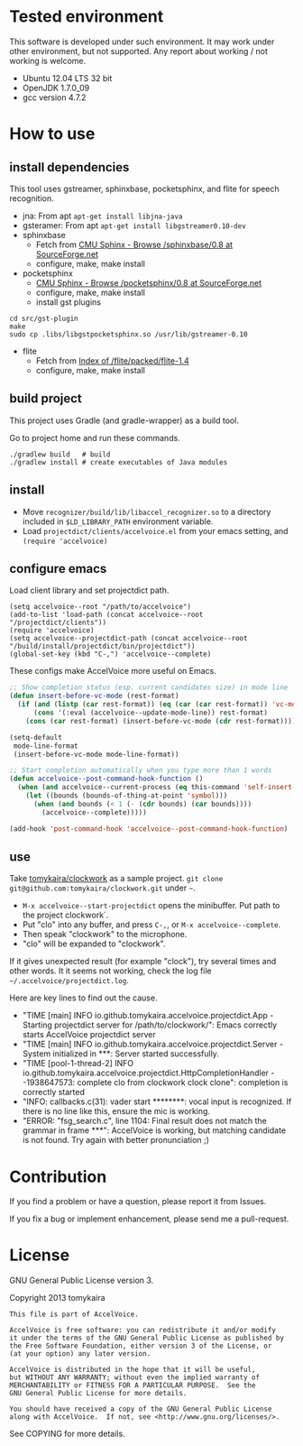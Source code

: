 # Tested environment

This software is developed under such environment.
It may work under other environment, but not supported.
Any report about working / not working is welcome.

- Ubuntu 12.04 LTS 32 bit
- OpenJDK 1.7.0_09
- gcc version 4.7.2

# How to use

## install dependencies

This tool uses gstreamer, sphinxbase, pocketsphinx, and flite for speech recognition.

- jna: From apt `apt-get install libjna-java`
- gsteramer: From apt `apt-get install libgstreamer0.10-dev`
- sphinxbase
    - Fetch from [CMU Sphinx - Browse /sphinxbase/0.8 at SourceForge.net](http://sourceforge.net/projects/cmusphinx/files/sphinxbase/0.8/)
    - configure, make, make install
- pocketsphinx
    - [CMU Sphinx - Browse /pocketsphinx/0.8 at SourceForge.net](http://sourceforge.net/projects/cmusphinx/files/pocketsphinx/0.8/)
    - configure, make, make install
    - install gst plugins

```shell
cd src/gst-plugin
make
sudo cp .libs/libgstpocketsphinx.so /usr/lib/gstreamer-0.10
```

- flite
    - Fetch from [Index of /flite/packed/flite-1.4](http://www.festvox.org/flite/packed/flite-1.4/)
    - configure, make, make install

## build project

This project uses Gradle (and gradle-wrapper) as a build tool.

Go to project home and run these commands.

    ./gradlew build   # build
    ./gradlew install # create executables of Java modules

## install

- Move `recognizer/build/lib/libaccel_recognizer.so` to a directory included in `$LD_LIBRARY_PATH` environment variable.
- Load `projectdict/clients/accelvoice.el` from your emacs setting, and `(require 'accelvoice)`

## configure emacs

Load client library and set projectdict path.

```
(setq accelvoice--root "/path/to/accelvoice")
(add-to-list 'load-path (concat accelvoice--root "/projectdict/clients"))
(require 'accelvoice)
(setq accelvoice--projectdict-path (concat accelvoice--root "/build/install/projectdict/bin/projectdict"))
(global-set-key (kbd "C-,") 'accelvoice--complete)
```

These configs make AccelVoice more useful on Emacs.

```lisp
;; Show completion status (esp. current candidates size) in mode line
(defun insert-before-vc-mode (rest-format)
  (if (and (listp (car rest-format)) (eq (car (car rest-format)) 'vc-mode))
      (cons '(:eval (accelvoice--update-mode-line)) rest-format)
    (cons (car rest-format) (insert-before-vc-mode (cdr rest-format)))))

(setq-default
 mode-line-format
 (insert-before-vc-mode mode-line-format))
```

```lisp
;; Start completion automatically when you type more than 1 words
(defun accelvoice--post-command-hook-function ()
  (when (and accelvoice--current-process (eq this-command 'self-insert-command))
    (let ((bounds (bounds-of-thing-at-point 'symbol)))
      (when (and bounds (< 1 (- (cdr bounds) (car bounds))))
        (accelvoice--complete)))))

(add-hook 'post-command-hook 'accelvoice--post-command-hook-function)
```

## use

Take [tomykaira/clockwork](https://github.com/tomykaira/clockwork/) as a sample project.
`git clone git@github.com:tomykaira/clockwork.git` under `~`.

- `M-x accelvoice--start-projectdict` opens the minibuffer.  Put path to the project clockwork`.
- Put "clo" into any buffer, and press `C-,`, or `M-x accelvoice--complete`.
- Then speak "clockwork" to the microphone.
- "clo" will be expanded to "clockwork".

If it gives unexpected result (for example "clock"), try several times and other words.
It it seems not working, check the log file `~/.accelvoice/projectdict.log`.

Here are key lines to find out the cause.

- "TIME [main] INFO  io.github.tomykaira.accelvoice.projectdict.App - Starting projectdict server for /path/to/clockwork/": Emacs correctly starts AccelVoice projectdict server
- "TIME [main] INFO  io.github.tomykaira.accelvoice.projectdict.Server - System initialized in ***: Server started successfully.
- "TIME [pool-1-thread-2] INFO  io.github.tomykaira.accelvoice.projectdict.HttpCompletionHandler - -1938647573: complete clo from clockwork clock clone": completion is correctly started
- "INFO: callbacks.c(31): vader start ********: vocal input is recognized.  If there is no line like this, ensure the mic is working.
- "ERROR: "fsg_search.c", line 1104: Final result does not match the grammar in frame ***": AccelVoice is working, but matching candidate is not found. Try again with better pronunciation ;)

# Contribution

If you find a problem or have a question, please report it from Issues.

If you fix a bug or implement enhancement, please send me a pull-request.

# License

GNU General Public License version 3.

Copyright 2013 tomykaira

    This file is part of AccelVoice.

    AccelVoice is free software: you can redistribute it and/or modify
    it under the terms of the GNU General Public License as published by
    the Free Software Foundation, either version 3 of the License, or
    (at your option) any later version.

    AccelVoice is distributed in the hope that it will be useful,
    but WITHOUT ANY WARRANTY; without even the implied warranty of
    MERCHANTABILITY or FITNESS FOR A PARTICULAR PURPOSE.  See the
    GNU General Public License for more details.

    You should have received a copy of the GNU General Public License
    along with AccelVoice.  If not, see <http://www.gnu.org/licenses/>.

See COPYING for more details.
